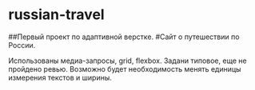 # russian-travel
##Первый проект по адаптивной верстке.
#Сайт о путешествии по России. 

Использованы медиа-запросы, grid, flexbox. 
Задани типовое, еще не пройдено ревью. Возможно будет необходимость менять единицы измерения текстов и ширины. 